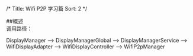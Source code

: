 /*
 Title: Wifi P2P 学习篇
 Sort: 2
 */

##概述  
调用路径：  

DisplayManager --> DisplayManagerGlobal --> DisplayManagerService --> WifiDisplayAdapter --> WifiDisplayController --> WifiP2pManager
